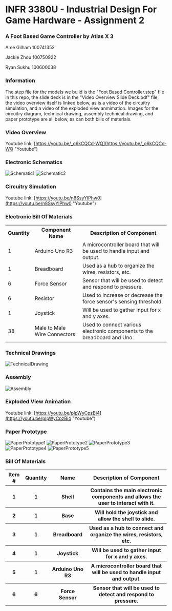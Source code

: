 # INFR 3380U - Industrial Design For Game Hardware - Assignment 2

### A Foot Based Game Controller by Atlas X 3

Ame Gilham 100741352

Jackie Zhou 100750922

Ryan Sukhu 100600038

### Information
The step file for the models we build is the "Foot Based Controller.step" file in this repo, the slide deck is in the "Video Overview Slide Deck.pdf" file, the video overview itself is linked below, as is a video of the circuitry simulation, and a video of the exploded view anmimation. Images for the circuitry diagram, technical drawing, assembly technical drawing, and paper prototype are all below, as can both bills of materials.

### Video Overview
Youtube link: [https://youtu.be/_o6kCQCd-WQ](https://youtu.be/_o6kCQCd-WQ "Youtube")

### Electronic Schematics

![Schematic1](Images/ElectronicSchematics.png)
![Schematic2](Images/ElectronicSchematics2.png)

### Circuitry Simulation

Youtube link: [https://youtu.be/n8SsyYlPhw0](https://youtu.be/n8SsyYlPhw0 "Youtube")

### Electronic Bill Of Materials

<table style="margin-left: auto; margin-right: auto;">
  <tr><th>Quantity</th>           <th>Component Name</th>                       <th>Description of Component</th></tr>
  <tr><td>1</td>   		  <td>Arduino Uno R3</td>                       <td>A microcontroller board that will be used to handle input and output.</td></tr>
  <tr><td>1</td>   		  <td>Breadboard</td>       	                <td>Used as a hub to organize the wires, resistors, etc.</td></tr>
  <tr><td>6</td>   		  <td>Force Sensor</td>               		<td>Sensor that will be used to detect and respond to pressure.</td></tr>
  <tr><td>6</td>   		  <td>Resistor</td>                   		<td>Used to increase or decrease the force sensor's sensing threshold.</td></tr>
  <tr><td>1</td>                  <td>Joystick</td>                   		<td>Will be used to gather input for x and y axes.</td></tr>
  <tr><td>38</td>                 <td>Male to Male Wire Connectors</td>       	<td>Used to connect various electronic components to the breadboard and Uno.</td></tr>
</table>
 

### Technical Drawings

![TechnicalDrawing](Images/TechnicalDrawing.png)

### Assembly

![Assembly](Images/AssemblyTechnicalDrawing.png)

### Exploded View Animation

Youtube link: [https://youtu.be/pIpWyCpzBi4](https://youtu.be/pIpWyCpzBi4 "Youtube")

### Paper Prototype

![PaperPrototype1](Images/PaperPrototype1.jpg)
![PaperPrototype2](Images/PaperPrototype2.jpg)
![PaperPrototype3](Images/PaperPrototype3.jpg)
![PaperPrototype4](Images/PaperPrototype4.jpg)
![PaperPrototype5](Images/PaperPrototype5.jpg)

### Bill Of Materials

<table style="margin-left: auto; margin-right: auto;">
  <tr><th>Item #</th>           <th>Quantity</th>           <th>Name</th>                       <th>Description of Component</th></tr>
  <tr><th>1</th>                <th>1</th>           	<th>Shell</th>                      <th>Contains the main electronic components and allows the user to interact with it.</th></tr>
  <tr><th>2</th>                <th>1</th>           	<th>Base</th>                       <th>Will hold the joystick and allow the shell to slide.</th></tr>
  <tr><th>3</th>                <th>1</th>           	<th>Breadboard</th>                 <th>Used as a hub to connect and organize the wires, resistors, etc.</th></tr>
  <tr><th>4</th>                <th>1</th>           	<th>Joystick</th>                   <th>Will be used to gather input for x and y axes.</th></tr>
  <tr><th>5</th>                <th>1</th>           	<th>Arduino Uno R3</th>             <th>A microcontroller board that will be used to handle input and output.</th></tr>
  <tr><th>6</th>                <th>6</th>           	<th>Force Sensor</th>               <th>Sensor that will be used to detect and respond to pressure.</th></tr>
</table>